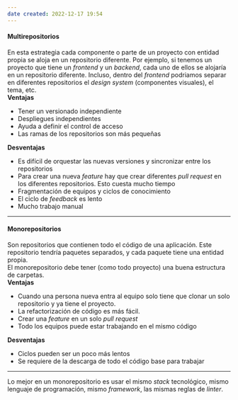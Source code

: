 ```yaml
---
date created: 2022-12-17 19:54
---
```


#### Multirepositorios

En esta estrategia cada componente o parte de un proyecto con entidad propia se aloja en un repositorio diferente. Por ejemplo, si tenemos un proyecto que tiene un _frontend_ y un _backend_, cada uno de ellos se alojaría en un repositorio diferente. Incluso, dentro del _frontend_ podriamos separar en diferentes repositorios el _design system_ (componentes visuales), el tema, etc.\
**Ventajas**

- Tener un versionado independiente
- Despliegues independientes
- Ayuda a definir el control de acceso
- Las ramas de los repositorios son más pequeñas

**Desventajas**

- Es difícil de orquestar las nuevas versiones y sincronizar entre los repositorios
- Para crear una nueva _feature_ hay que crear diferentes _pull request_ en los diferentes repositorios. Esto cuesta mucho tiempo
- Fragmentación de equipos y ciclos de conocimiento
- El ciclo de _feedback_ es lento
- Mucho trabajo manual

---

#### Monorepositorios

Son repositorios que contienen todo el código de una aplicación. Este repositorio tendría paquetes separados, y cada paquete tiene una entidad propia.\
El monorepositorio debe tener (como todo proyecto) una buena estructura de carpetas.\
**Ventajas**

- Cuando una persona nueva entra al equipo solo tiene que clonar un solo repositorio y ya tiene el proyecto.
- La refactorización de código es más fácil.
- Crear una _feature_ en un solo _pull request_
- Todo los equipos puede estar trabajando en el mismo código

**Desventajas**

- Ciclos pueden ser un poco más lentos
- Se requiere de la descarga de todo el código base para trabajar

---

Lo mejor en un monorepositorio es usar el mismo _stack_ tecnológico, mismo lenguaje de programación, mismo _framework_, las mismas reglas de _linter_.
